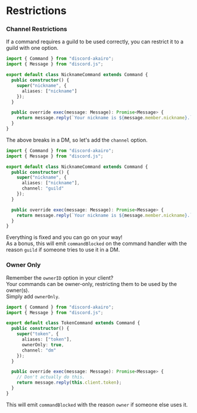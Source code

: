 <!-- markdownlint-disable MD001 -->

# Restrictions

### Channel Restrictions

If a command requires a guild to be used correctly, you can restrict it to a guild with one option.

```ts
import { Command } from "discord-akairo";
import { Message } from "discord.js";

export default class NicknameCommand extends Command {
  public constructor() {
    super("nickname", {
      aliases: ["nickname"]
    });
  }

  public override exec(message: Message): Promise<Message> {
    return message.reply(`Your nickname is ${message.member.nickname}.`);
  }
}
```

The above breaks in a DM, so let's add the `channel` option.

```ts
import { Command } from "discord-akairo";
import { Message } from "discord.js";

export default class NicknameCommand extends Command {
  public constructor() {
    super("nickname", {
      aliases: ["nickname"],
      channel: "guild"
    });
  }

  public override exec(message: Message): Promise<Message> {
    return message.reply(`Your nickname is ${message.member.nickname}.`);
  }
}
```

Everything is fixed and you can go on your way!  
As a bonus, this will emit `commandBlocked` on the command handler with the reason `guild` if someone tries to use it in a DM.

### Owner Only

Remember the `ownerID` option in your client?  
Your commands can be owner-only, restricting them to be used by the owner(s).  
Simply add `ownerOnly`.

```ts
import { Command } from "discord-akairo";
import { Message } from "discord.js";

export default class TokenCommand extends Command {
  public constructor() {
    super("token", {
      aliases: ["token"],
      ownerOnly: true,
      channel: "dm"
    });
  }

  public override exec(message: Message): Promise<Message> {
    // Don't actually do this.
    return message.reply(this.client.token);
  }
}
```

This will emit `commandBlocked` with the reason `owner` if someone else uses it.
